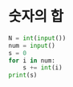# 숫자의 합

```python
N = int(input())
num = input()
s = 0
for i in num:
    s += int(i)
print(s)
```


